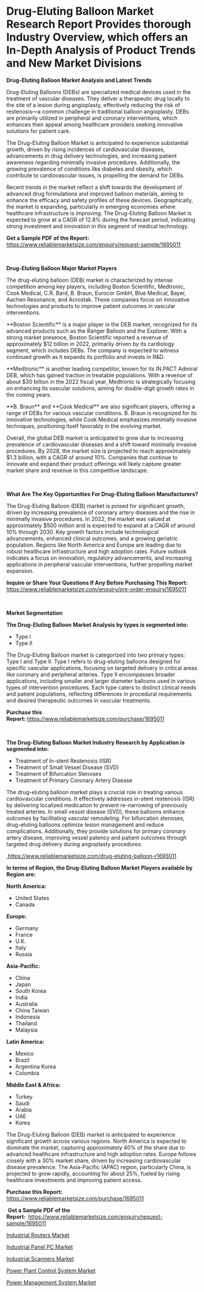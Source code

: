 <p><h1>Drug-Eluting Balloon Market Research Report Provides thorough Industry Overview, which offers an In-Depth Analysis of Product Trends and New Market Divisions</h1></p><p><strong>Drug-Eluting Balloon Market Analysis and Latest Trends</strong></p>
<p><p>Drug-Eluting Balloons (DEBs) are specialized medical devices used in the treatment of vascular diseases. They deliver a therapeutic drug locally to the site of a lesion during angioplasty, effectively reducing the risk of restenosis—a common challenge in traditional balloon angioplasty. DEBs are primarily utilized in peripheral and coronary interventions, which enhances their appeal among healthcare providers seeking innovative solutions for patient care.</p><p>The Drug-Eluting Balloon Market is anticipated to experience substantial growth, driven by rising incidences of cardiovascular diseases, advancements in drug delivery technologies, and increasing patient awareness regarding minimally invasive procedures. Additionally, the growing prevalence of conditions like diabetes and obesity, which contribute to cardiovascular issues, is propelling the demand for DEBs.</p><p>Recent trends in the market reflect a shift towards the development of advanced drug formulations and improved balloon materials, aiming to enhance the efficacy and safety profiles of these devices. Geographically, the market is expanding, particularly in emerging economies where healthcare infrastructure is improving. The Drug-Eluting Balloon Market is expected to grow at a CAGR of 12.8% during the forecast period, indicating strong investment and innovation in this segment of medical technology.</p></p>
<p><strong>Get a Sample PDF of the Report:&nbsp;</strong> <a href="https://www.reliablemarketsize.com/enquiry/request-sample/1695011?utm_campaign=1262&utm_medium=2&utm_source=Github&utm_content=ia&utm_term=06102024&utm_id=drug-eluting-balloon">https://www.reliablemarketsize.com/enquiry/request-sample/1695011</a></p>
<p>&nbsp;</p>
<p><strong>Drug-Eluting Balloon Major Market Players</strong></p>
<p><p>The drug-eluting balloon (DEB) market is characterized by intense competition among key players, including Boston Scientific, Medtronic, Cook Medical, C.R. Bard, B. Braun, Eurocor GmbH, Blue Medical, Bayer, Aachen Resonance, and Acrostak. These companies focus on innovative technologies and products to improve patient outcomes in vascular interventions.</p><p>**Boston Scientific** is a major player in the DEB market, recognized for its advanced products such as the Ranger Balloon and the Explorer. With a strong market presence, Boston Scientific reported a revenue of approximately $12 billion in 2022, primarily driven by its cardiology segment, which includes DEBs. The company is expected to witness continued growth as it expands its portfolio and invests in R&D.</p><p>**Medtronic** is another leading competitor, known for its IN.PACT Admiral DEB, which has gained traction in treatable populations. With a revenue of about $30 billion in the 2022 fiscal year, Medtronic is strategically focusing on enhancing its vascular solutions, aiming for double-digit growth rates in the coming years.</p><p>**B. Braun** and **Cook Medical** are also significant players, offering a range of DEBs for various vascular conditions. B. Braun is recognized for its innovative technologies, while Cook Medical emphasizes minimally invasive techniques, positioning itself favorably in the evolving market.</p><p>Overall, the global DEB market is anticipated to grow due to increasing prevalence of cardiovascular diseases and a shift toward minimally invasive procedures. By 2028, the market size is projected to reach approximately $1.3 billion, with a CAGR of around 10%. Companies that continue to innovate and expand their product offerings will likely capture greater market share and revenue in this competitive landscape.</p></p>
<p>&nbsp;</p>
<p><strong>What Are The Key Opportunities For Drug-Eluting Balloon Manufacturers?</strong></p>
<p><p>The Drug-Eluting Balloon (DEB) market is poised for significant growth, driven by increasing prevalence of coronary artery diseases and the rise in minimally invasive procedures. In 2022, the market was valued at approximately $500 million and is expected to expand at a CAGR of around 10% through 2030. Key growth factors include technological advancements, enhanced clinical outcomes, and a growing geriatric population. Regions like North America and Europe are leading due to robust healthcare infrastructure and high adoption rates. Future outlook indicates a focus on innovation, regulatory advancements, and increasing applications in peripheral vascular interventions, further propelling market expansion.</p></p>
<p><strong>Inquire or Share Your Questions If Any Before Purchasing This Report:</strong> <a href="https://www.reliablemarketsize.com/enquiry/pre-order-enquiry/1695011?utm_campaign=1262&utm_medium=2&utm_source=Github&utm_content=ia&utm_term=06102024&utm_id=drug-eluting-balloon">https://www.reliablemarketsize.com/enquiry/pre-order-enquiry/1695011</a></p>
<p>&nbsp;</p>
<p><strong>Market Segmentation</strong></p>
<p><strong>The Drug-Eluting Balloon Market Analysis by types is segmented into:</strong></p>
<p><ul><li>Type I</li><li>Type II</li></ul></p>
<p><p>The Drug-Eluting Balloon market is categorized into two primary types: Type I and Type II. Type I refers to drug-eluting balloons designed for specific vascular applications, focusing on targeted delivery in critical areas like coronary and peripheral arteries. Type II encompasses broader applications, including smaller and larger diameter balloons used in various types of intervention procedures. Each type caters to distinct clinical needs and patient populations, reflecting differences in procedural requirements and desired therapeutic outcomes in vascular treatments.</p></p>
<p><strong>Purchase this Report:&nbsp;</strong><a href="https://www.reliablemarketsize.com/purchase/1695011?utm_campaign=1262&utm_medium=2&utm_source=Github&utm_content=ia&utm_term=06102024&utm_id=drug-eluting-balloon">https://www.reliablemarketsize.com/purchase/1695011</a></p>
<p>&nbsp;</p>
<p><strong>The Drug-Eluting Balloon Market Industry Research by Application is segmented into:</strong></p>
<p><ul><li>Treatment of In-stent Restenosis (ISR)</li><li>Treatment of Small Vessel Disease (SVD)</li><li>Treatment of Bifurcation Stenoses</li><li>Treatment of Primary Coronary Artery Disease</li></ul></p>
<p><p>The drug-eluting balloon market plays a crucial role in treating various cardiovascular conditions. It effectively addresses in-stent restenosis (ISR) by delivering localized medication to prevent re-narrowing of previously treated arteries. In small vessel disease (SVD), these balloons enhance outcomes by facilitating vascular remodeling. For bifurcation stenoses, drug-eluting balloons optimize lesion management and reduce complications. Additionally, they provide solutions for primary coronary artery disease, improving vessel patency and patient outcomes through targeted drug delivery during angioplasty procedures.</p></p>
<p><a href="https://www.reliablemarketsize.com/drug-eluting-balloon-r1695011?utm_campaign=1262&utm_medium=2&utm_source=Github&utm_content=ia&utm_term=06102024&utm_id=drug-eluting-balloon">&nbsp;https://www.reliablemarketsize.com/drug-eluting-balloon-r1695011</a></p>
<p><strong>In terms of Region, the Drug-Eluting Balloon Market Players available by Region are:</strong></p>
<p>
    <p> <strong> North America: </strong>
        <ul>
            <li>United States</li>
            <li>Canada</li>
        </ul>
        </p> 
    <p> <strong> Europe: </strong>
        <ul>
            <li>Germany</li>
            <li>France</li>
            <li>U.K.</li>
            <li>Italy</li>
            <li>Russia</li>
        </ul>
        </p> 
    <p> <strong> Asia-Pacific: </strong>
        <ul>
            <li>China</li>
            <li>Japan</li>
            <li>South Korea</li>
            <li>India</li>
            <li>Australia</li>
            <li>China Taiwan</li>
            <li>Indonesia</li>
            <li>Thailand</li>
            <li>Malaysia</li>
        </ul>
        </p> 
    <p> <strong> Latin America: </strong>
        <ul>
            <li>Mexico</li>
            <li>Brazil</li>
            <li>Argentina Korea</li>
            <li>Colombia</li>
        </ul>
        </p> 
    <p> <strong> Middle East & Africa: </strong>
        <ul>
            <li>Turkey</li>
            <li>Saudi</li>
            <li>Arabia</li>
            <li>UAE</li>
            <li>Korea</li>
        </ul>
    </p>
    </p>
<p><p>The Drug-Eluting Balloon (DEB) market is anticipated to experience significant growth across various regions. North America is expected to dominate the market, capturing approximately 40% of the share due to advanced healthcare infrastructure and high adoption rates. Europe follows closely with a 30% market share, driven by increasing cardiovascular disease prevalence. The Asia-Pacific (APAC) region, particularly China, is projected to grow rapidly, accounting for about 25%, fueled by rising healthcare investments and improving patient access.</p></p>
<p><strong>Purchase this Report: </strong><a href="https://www.reliablemarketsize.com/purchase/1695011?utm_campaign=1262&utm_medium=2&utm_source=Github&utm_content=ia&utm_term=06102024&utm_id=drug-eluting-balloon">https://www.reliablemarketsize.com/purchase/1695011</a></p>
<p>&nbsp;<strong>Get a Sample PDF of the Report:&nbsp;&nbsp;</strong><a href="https://www.reliablemarketsize.com/enquiry/request-sample/1695011?utm_campaign=1262&utm_medium=2&utm_source=Github&utm_content=ia&utm_term=06102024&utm_id=drug-eluting-balloon">https://www.reliablemarketsize.com/enquiry/request-sample/1695011</a></p>
<p><strong></strong></p>
<p><p><a href="https://www.linkedin.com/pulse/global-industrial-routers-market-trends-analysis-future-growth-ficie?utm_campaign=1262&utm_medium=2&utm_source=Github&utm_content=ia&utm_term=06102024&utm_id=drug-eluting-balloon">Industrial Routers Market</a></p><p><a href="https://www.linkedin.com/pulse/influencing-factors-industrial-panel-pc-market-insights-growth-mhkge?utm_campaign=1262&utm_medium=2&utm_source=Github&utm_content=ia&utm_term=06102024&utm_id=drug-eluting-balloon">Industrial Panel PC Market</a></p><p><a href="https://www.linkedin.com/pulse/industrial-scanners-market-trends-growth-outlook-2024--tmehe?utm_campaign=1262&utm_medium=2&utm_source=Github&utm_content=ia&utm_term=06102024&utm_id=drug-eluting-balloon">Industrial Scanners Market</a></p><p><a href="https://issuu.com/reportprime-2/docs/power-plant-control-system-market-s_ca6d01ef6ab81b?utm_campaign=1262&utm_medium=2&utm_source=Github&utm_content=ia&utm_term=06102024&utm_id=drug-eluting-balloon">Power Plant Control System Market</a></p><p><a href="https://issuu.com/reportprime-2/docs/power-management-system-market-size_fc3b28b6f354c9?utm_campaign=1262&utm_medium=2&utm_source=Github&utm_content=ia&utm_term=06102024&utm_id=drug-eluting-balloon">Power Management System Market</a></p></p>